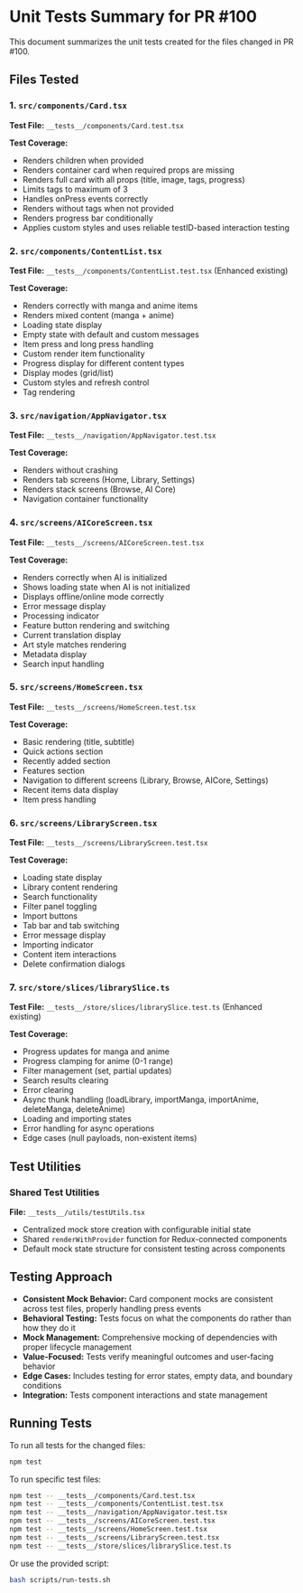# Unit Tests Summary for PR #100

This document summarizes the unit tests created for the files changed in PR #100.

## Files Tested

### 1. `src/components/Card.tsx`
**Test File:** `__tests__/components/Card.test.tsx`

**Test Coverage:**
- Renders children when provided
- Renders container card when required props are missing
- Renders full card with all props (title, image, tags, progress)
- Limits tags to maximum of 3
- Handles onPress events correctly
- Renders without tags when not provided
- Renders progress bar conditionally
- Applies custom styles and uses reliable testID-based interaction testing

### 2. `src/components/ContentList.tsx`
**Test File:** `__tests__/components/ContentList.test.tsx` (Enhanced existing)

**Test Coverage:**
- Renders correctly with manga and anime items
- Renders mixed content (manga + anime)
- Loading state display
- Empty state with default and custom messages
- Item press and long press handling
- Custom render item functionality
- Progress display for different content types
- Display modes (grid/list)
- Custom styles and refresh control
- Tag rendering

### 3. `src/navigation/AppNavigator.tsx`
**Test File:** `__tests__/navigation/AppNavigator.test.tsx`

**Test Coverage:**
- Renders without crashing
- Renders tab screens (Home, Library, Settings)
- Renders stack screens (Browse, AI Core)
- Navigation container functionality

### 4. `src/screens/AICoreScreen.tsx`
**Test File:** `__tests__/screens/AICoreScreen.test.tsx`

**Test Coverage:**
- Renders correctly when AI is initialized
- Shows loading state when AI is not initialized
- Displays offline/online mode correctly
- Error message display
- Processing indicator
- Feature button rendering and switching
- Current translation display
- Art style matches rendering
- Metadata display
- Search input handling

### 5. `src/screens/HomeScreen.tsx`
**Test File:** `__tests__/screens/HomeScreen.test.tsx`

**Test Coverage:**
- Basic rendering (title, subtitle)
- Quick actions section
- Recently added section
- Features section
- Navigation to different screens (Library, Browse, AICore, Settings)
- Recent items data display
- Item press handling

### 6. `src/screens/LibraryScreen.tsx`
**Test File:** `__tests__/screens/LibraryScreen.test.tsx`

**Test Coverage:**
- Loading state display
- Library content rendering
- Search functionality
- Filter panel toggling
- Import buttons
- Tab bar and tab switching
- Error message display
- Importing indicator
- Content item interactions
- Delete confirmation dialogs

### 7. `src/store/slices/librarySlice.ts`
**Test File:** `__tests__/store/slices/librarySlice.test.ts` (Enhanced existing)

**Test Coverage:**
- Progress updates for manga and anime
- Progress clamping for anime (0-1 range)
- Filter management (set, partial updates)
- Search results clearing
- Error clearing
- Async thunk handling (loadLibrary, importManga, importAnime, deleteManga, deleteAnime)
- Loading and importing states
- Error handling for async operations
- Edge cases (null payloads, non-existent items)


## Test Utilities

### Shared Test Utilities
**File:** `__tests__/utils/testUtils.tsx`

- Centralized mock store creation with configurable initial state
- Shared `renderWithProvider` function for Redux-connected components
- Default mock state structure for consistent testing across components
## Testing Approach

- **Consistent Mock Behavior:** Card component mocks are consistent across test files, properly handling press events
- **Behavioral Testing:** Tests focus on what the components do rather than how they do it
- **Mock Management:** Comprehensive mocking of dependencies with proper lifecycle management
- **Value-Focused:** Tests verify meaningful outcomes and user-facing behavior
- **Edge Cases:** Includes testing for error states, empty data, and boundary conditions
- **Integration:** Tests component interactions and state management

## Running Tests

To run all tests for the changed files:
```bash
npm test
```

To run specific test files:
```bash
npm test -- __tests__/components/Card.test.tsx
npm test -- __tests__/components/ContentList.test.tsx
npm test -- __tests__/navigation/AppNavigator.test.tsx
npm test -- __tests__/screens/AICoreScreen.test.tsx
npm test -- __tests__/screens/HomeScreen.test.tsx
npm test -- __tests__/screens/LibraryScreen.test.tsx
npm test -- __tests__/store/slices/librarySlice.test.ts
```

Or use the provided script:
```bash
bash scripts/run-tests.sh
```
